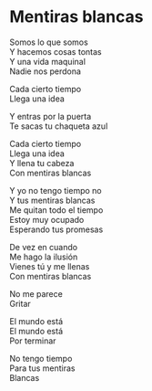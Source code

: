 # Mentiras blancas  

Somos lo que somos  
Y hacemos cosas tontas  
Y una vida maquinal  
Nadie nos perdona  

Cada cierto tiempo  
Llega una idea  

Y entras por la puerta  
Te sacas tu chaqueta azul  

Cada cierto tiempo  
Llega una idea  
Y llena tu cabeza  
Con mentiras blancas  

Y yo no tengo tiempo no  
Y tus mentiras blancas  
Me quitan todo el tiempo  
Estoy muy ocupado  
Esperando tus promesas  

De vez en cuando  
Me hago la ilusión  
Vienes tú y me llenas  
Con mentiras blancas  

No me parece  
Gritar  

El mundo está  
El mundo está  
Por terminar  

No tengo tiempo  
Para tus mentiras  
Blancas  
